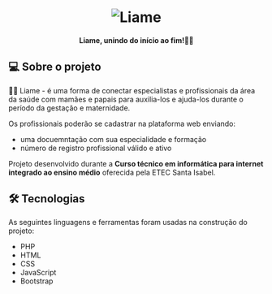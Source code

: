 <h1 align="center">
    <img alt="Liame" title="#Liame" src="./assets/banner.png" />
</h1>

<h4 align="center"> 
	Liame, unindo do início ao fim!🤱🏻
</h4>

## 💻 Sobre o projeto

👶🏼 Liame - é uma forma de conectar especialistas e profissionais da área da saúde com mamães e papais para auxilia-los e ajuda-los durante o período da gestação e maternidade.

Os profissionais poderão se cadastrar na plataforma web enviando:
- uma docuemntação com sua especialidade e formação
- número de registro profissional válido e ativo

Projeto desenvolvido durante a **Curso técnico em informática para internet integrado ao ensino médio** oferecida pela ETEC Santa Isabel.


## 🛠 Tecnologias

As seguintes linguagens e ferramentas foram usadas na construção do projeto:

- PHP
- HTML
- CSS
- JavaScript
- Bootstrap
